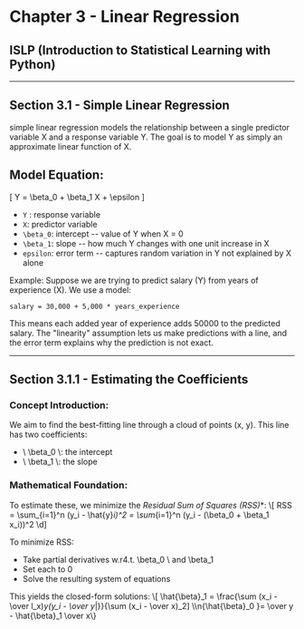 
# Chapter 3 - Linear Regression

## ISLP (Introduction to Statistical Learning with Python)

---

## Section 3.1 - Simple Linear Regression

simple linear regression models the relationship between a single predictor variable X
and a response variable Y. The goal is to model Y as simply an approximate linear function of X.

## Model Equation:
\[
Y = \beta_0 + \beta_1 X + \epsilon
\]

- `Y` : response variable
- `X`: predictor variable
- `\beta_0`: intercept -- value of Y when X = 0
- `\beta_1`: slope -- how much Y changes with one unit increase in X
- `epsilon`: error term -- captures random variation in Y not explained by X alone

Example: Suppose we are trying to predict salary (Y) from years of experience (X). We use a model:

    salary = 30,000 + 5,000 * years_experience

This means each added year of experience adds $50000$ to the predicted salary. The "linearity" assumption lets us make predictions with a line, and the error term explains why the prediction is not exact.

---

## Section 3.1.1 - Estimating the Coefficients

### Concept Introduction:
We aim to find the best-fitting line through a cloud of points (x, y). This line has two coefficients:
- \\ \beta_0 \\: the intercept
- \\ \beta_1 \\: the slope

### Mathematical Foundation:
To estimate these, we minimize the **Residual Sum of Squares (RSS*)**:
\\[
RSS = \\sum_{i=1}^n (y_i - \\hat{y}_i)^2 = \\sum_{i=1}^n (y_i - (\beta_0 + \beta_1 x_i))^2
\\d]

To minimize RSS:
- Take partial derivatives w.r4.t. \\beta_0 \\ and \\beta_1
- Set each to 0
- Solve the resulting system of equations

This yields the closed-form solutions:
\\[
\hat{\\beta}_1 = \\frac{\\sum (x_i - \\over l_x)_y(y_i - \\over y_|}}{\\sum (x_i - \\over x\)_2]
\\\n{\hat{\\beta}_0 }= \\over y \- \hat{\\beta}_1 \\over x\\}